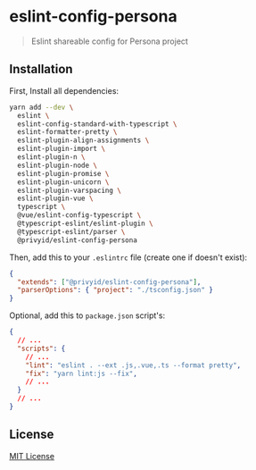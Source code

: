 # eslint-config-persona

> Eslint shareable config for Persona project

## Installation

First, Install all dependencies:

```sh
yarn add --dev \
  eslint \
  eslint-config-standard-with-typescript \
  eslint-formatter-pretty \
  eslint-plugin-align-assignments \
  eslint-plugin-import \
  eslint-plugin-n \
  eslint-plugin-node \
  eslint-plugin-promise \
  eslint-plugin-unicorn \
  eslint-plugin-varspacing \
  eslint-plugin-vue \
  typescript \
  @vue/eslint-config-typescript \
  @typescript-eslint/eslint-plugin \
  @typescript-eslint/parser \
  @privyid/eslint-config-persona
```

Then, add this to your `.eslintrc` file (create one if doesn't exist):

```json
{
  "extends": ["@privyid/eslint-config-persona"],
  "parserOptions": { "project": "./tsconfig.json" }
}
```

Optional, add this to `package.json` script's:

```json
{
  // ...
  "scripts": {
    // ...
    "lint": "eslint . --ext .js,.vue,.ts --format pretty",
    "fix": "yarn lint:js --fix",
    // ...
  }
  // ...
}
```

## License

[MIT License](/LICENSE)
